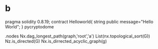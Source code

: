 # b
pragma solidity 0.8.19; contract
Helloworld{
 string public message="Hello World";
} 
pycryptodome


.nodes
Nx.dag_longest_path(graph,'root','a')
List(nx.topological_sort(G))
Nz.is_directed(G)
Nx.is_dirrected_acyclic_graph(g)

